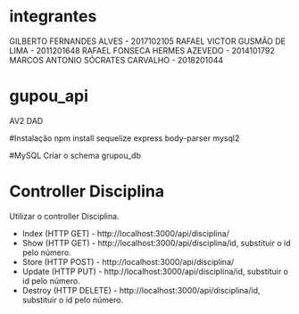 # integrantes
GILBERTO FERNANDES ALVES - 2017102105
RAFAEL VICTOR GUSMÃO DE LIMA - 2011201648
RAFAEL FONSECA HERMES AZEVEDO - 2014101792
MARCOS ANTONIO SÓCRATES CARVALHO - 2018201044

# gupou_api
AV2 DAD

#Instalação
npm install sequelize express body-parser mysql2

#MySQL
Criar o schema grupou_db

# Controller Disciplina
Utilizar o controller Disciplina.

- Index (HTTP GET) - http://localhost:3000/api/disciplina/
- Show (HTTP GET) - http://localhost:3000/api/disciplina/id, substituir o id pelo número.
- Store (HTTP POST) - http://localhost:3000/api/disciplina/
- Update  (HTTP PUT) - http://localhost:3000/api/disciplina/id, substituir o id pelo número.
- Destroy  (HTTP DELETE) - http://localhost:3000/api/disciplina/id, substituir o id pelo número.
